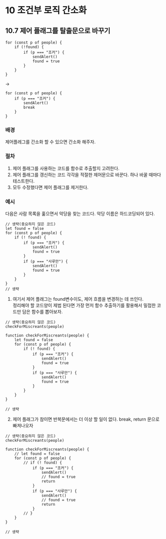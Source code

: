 # 10 조건부 로직 간소화
## 10.7 제어 플래그를 탈출문으로 바꾸기
```JS
for (const p of people) {
	if (!found) {
		if (p === "조커") {
			sendAlert()
			found = true
		}
	}
}
```
->
```JS
for (const p of people) {
	if (p === "조커") {
		sendAlert()
		break
	}
}
```
### 배경
제어플레그를 간소화 할 수 있으면 간소화 해주자.

### 절차
1. 제어 플래그를 사용하는 코드를 함수로 추출할지 고려한다.
2. 제어 플래그를 갱신하는 코드 각각을 적절한 제어문으로 바꾼다. 하나 바꿀 때마다 테스트한다.
3. 모두 수정했다면 제어 플래그를 제거한다.

### 예시
다음은 사람 목록을 훑으면서 악당을 찾는 코드다. 악당 이름은 하드코딩되어 있다.
```JS
// 생략(중요하지 않은 코드)
let found = false
for (const p of people) {
	if (! found) {
		if (p === "조커") {
			sendAlert()
			found = true
		}
		if (p === "사루만") {
			sendAlert()
			found = true
		}
	}
}
// 생략
```

1. 여기서 제어 플래그는 found변수이도, 제어 흐름을 변경하는 데 쓰인다.  
정리해야 할 코드양이 제법 된다면 가장 먼저 함수 추출하기를 활용해서 밀접한 코드만 담은 함수를 뽑아보자.

```JS
// 생략(중요하지 않은 코드)
checkForMiscreants(people)

function checkForMiscreants(people) {
	let found = false
	for (const p of people) {
		if (! found) {
			if (p === "조커") {
				sendAlert()
				found = true
			}
			if (p === "사루만") {
				sendAlert()
				found = true
			}
		}
	}
}

// 생략
```
2. 제어 플래그가 참이면 반복문에서는 더 이상 할 일이 없다. break, return 문으로 빠져나오자

```JS
// 생략(중요하지 않은 코드)
checkForMiscreants(people)

function checkForMiscreants(people) {
	// let found = false
	for (const p of people) {
		// if (! found) {
			if (p === "조커") {
				sendAlert()
				// found = true
				return
			}
			if (p === "사루만") {
				sendAlert()
				// found = true
				return 
			}
		// }
	}
}

// 생략
```































